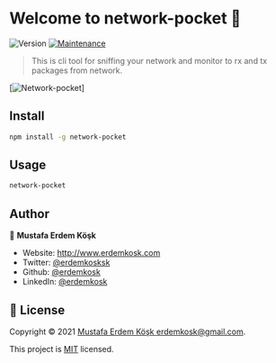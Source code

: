 # Welcome to network-pocket 👋
![Version](https://img.shields.io/badge/version-1.0.6-blue.svg?cacheSeconds=2592000)
[![Maintenance](https://img.shields.io/badge/Maintained%3F-yes-green.svg)](https://github.com/erdemkosk/quiz_api/graphs/commit-activity)

> This is cli tool for sniffing your network and monitor to rx and tx packages from network.

[![Network-pocket](https://camo.githubusercontent.com/e59370cfe898c03a43c26cdb1ba406e89f58ab6db2e239fd50153725bd1e711d/68747470733a2f2f692e6962622e636f2f4e6d4d354650762f53637265656e2d53686f742d323032312d30382d32352d61742d31352d30372d35302d312e706e67)]

## Install

```sh
npm install -g network-pocket

```
## Usage
```sh
network-pocket
```



## Author

👤 **Mustafa Erdem Köşk**

* Website: http://www.erdemkosk.com
* Twitter: [@erdemkosksk](https://twitter.com/erdemkosksk)
* Github: [@erdemkosk](https://github.com/erdemkosk)
* LinkedIn: [@erdemkosk](https://linkedin.com/in/erdemkosk)


## 📝 License

Copyright © 2021 [Mustafa Erdem Köşk <erdemkosk@gmail.com>](https://github.com/erdemkosk).

This project is [MIT](https://github.com/erdemkosk/quiz_api/blob/master/LICENSE) licensed.
